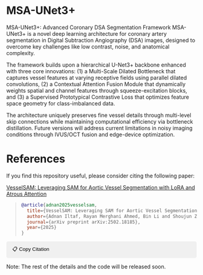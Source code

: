 # MSA-UNet3+
MSA-UNet3+: Advanced Coronary DSA Segmentation Framework
MSA-UNet3+ is a novel deep learning architecture for coronary artery segmentation in Digital Subtraction Angiography (DSA) images, designed to overcome key challenges like low contrast, noise, and anatomical complexity.

The framework builds upon a hierarchical U-Net3+ backbone enhanced with three core innovations: (1) a Multi-Scale Dilated Bottleneck that captures vessel features at varying receptive fields using parallel dilated convolutions, (2) a Contextual Attention Fusion Module that dynamically weights spatial and channel features through squeeze-excitation blocks, and (3) a Supervised Prototypical Contrastive Loss that optimizes feature space geometry for class-imbalanced data. 

The architecture uniquely preserves fine vessel details through multi-level skip connections while maintaining computational efficiency via bottleneck distillation. Future versions will address current limitations in noisy imaging conditions through IVUS/OCT fusion and edge-device optimization.





# References 

If you find this repository useful, please consider citing the following paper:

[VesselSAM: Leveraging SAM for Aortic Vessel Segmentation with LoRA and Atrous Attention](https://arxiv.org/abs/2502.18185)

> ```bibtex
> @article{adnan2025vesselsam,
>   title={VesselSAM: Leveraging SAM for Aortic Vessel Segmentation with LoRA and Atrous Attention},
>   author={Adnan Iltaf, Rayan Merghani Ahmed, Bin Li and Shoujun Zhou},
>   journal={arXiv preprint arXiv:2502.18185},
>   year={2025}
> }
> ```

<div style="background-color: #f0f0f0; padding: 10px; border-radius: 5px;">
   <button onclick="copyToClipboard()" style="border: none; background: transparent; cursor: pointer;">
   📋 Copy Citation
   </button>
   <script>
   function copyToClipboard() {
       const citation = `@article{adnan2025vesselsam,
         title={VesselSAM: Leveraging SAM for Aortic Vessel Segmentation with LoRA and Atrous Attention},
         author={Adnan Iltaf, Rayan Merghani Ahmed, Bin Li and Shoujun Zhou},
         journal={arXiv preprint arXiv:2502.18185},
         year={2025}
       }`;
       navigator.clipboard.writeText(citation).then(() => {
           alert('Citation copied to clipboard!');
       });
   }
   </script>
</div>

Note: The rest of the details and the code will be released soon.
